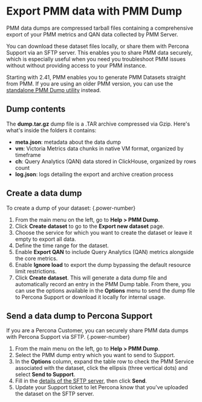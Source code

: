 # Export PMM data with PMM Dump

PMM data dumps are compressed tarball files containing a comprehensive export of your PMM metrics and QAN data collected by PMM Server.

You can download these dataset files locally, or share them with Percona Support via an SFTP server. This enables you to share PMM data securely, which is especially useful when you need you troubleshoot PMM issues without without providing access to your PMM instance.

Starting with 2.41, PMM enables you to generate PMM Datasets straight from PMM. If you are using an older PMM version, you can use the [standalone PMM Dump utility](https://docs.percona.com/pmm-dump-documentation/installation.html) instead.

## Dump contents

The **dump.tar.gz** dump file is a .TAR archive compressed via Gzip. Here's what's inside the folders it contains:

 - **meta.json**: metadata about the data dump
 - **vm**: Victoria Metrics data chunks in native VM format, organized by timeframe
 - **ch**: Query Analytics (QAN) data stored in ClickHouse, organized by rows count
 - **log.json**: logs detailing the export and archive creation process

## Create a data dump

To create a dump of your dataset:
{.power-number}

1. From the main menu on the left, go to <i class="uil uil-question-circle"></i>  **Help > PMM Dump**.
2. Click **Create dataset** to go to the **Export new dataset** page.
3. Choose the service for which you want to create the dataset or leave it empty to export all data.
4. Define the time range for the dataset.
5. Enable **Export QAN** to include Query Analytics (QAN) metrics alongside the core metrics.
6. Enable **Ignore load** to export the dump bypassing the default resource limit restrictions.
7. Click **Create dataset**. This will generate a data dump file and automatically record an entry in the PMM Dump table. From there, you can use the options available in the **Options** menu to send the dump file to Percona Support or download it locally for internal usage.

## Send a data dump to Percona Support

If you are a Percona Customer, you can securely share PMM data dumps with Percona Support via SFTP.
{.power-number}

1. From the main menu on the left, go to <i class="uil uil-question-circle"></i>  **Help > PMM Dump**.
2. Select the PMM dump entry which you want to send to Support.
3. In the **Options** column, expand the table row to check the PMM Service associated with the dataset, click the ellipsis (three vertical dots) and select **Send to Support**.
4. Fill in the [details of the SFTP server](https://percona.service-now.com/percona?id=kb_article_view&sysparm_article=KB0010247&sys_kb_id=bebd04da87e329504035b8c9cebb35a7&spa=1), then click **Send**.
5. Update your Support ticket to let Percona know that you've uploaded the dataset on the SFTP server.